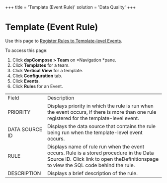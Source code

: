+++
title = 'Template (Event Rule)'
solution = 'Data Quality'
+++

# Template (Event Rule)

<div class="use">

Use this page to [Register Rules to Template-level
Events](../Use_Cases/Register_Rules_to_Template%20level_Events.htm).

</div>

To access this page:

1.  Click <span style="font-weight: bold;">dspCompose \>
    Team</span> on *Navigation *pane.
2.  Click <span style="font-weight: bold;">Templates</span> for a team.
3.  Click <span style="font-weight: bold;">Vertical View</span> for a
    template.
4.  Click<span style="font-weight: bold;"> Configuration</span> tab.
5.  Click <span style="font-weight: bold;">Events</span>.
6.  Click <span style="background: #ffffff;font-weight: bold;">Rules</span> for
    an
Event<span style="background: #ffffff;">.</span>

|                |                                                                                                                                                                                |
| -------------- | ------------------------------------------------------------------------------------------------------------------------------------------------------------------------------ |
| Field          | Description                                                                                                                                                                    |
| PRIORITY       | Displays priority in which the rule is run when the event occurs, if there is more than one rule registered for the template-level event.                                      |
| DATA SOURCE ID | Displays the data source that contains the rule being run when the template-level event occurs.                                                                                |
| RULE           | Displays name of rule run when the event occurs. Rule is a stored procedure in the Data Source ID. Click link to open theDefinitionspage to view the SQL code behind the rule. |
| DESCRIPTION    | Displays a brief description of the rule.                                                                                                                                      |
